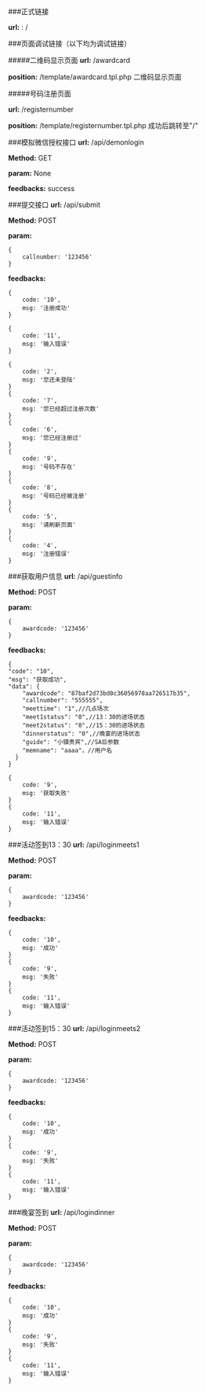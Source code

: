 ###正式链接

**url:** : /

###页面调试链接（以下均为调试链接）

#####二维码显示页面
**url:** /awardcard

**position:** /template/awardcard.tpl.php  二维码显示页面

#####号码注册页面

**url:** /registernumber

**position:** /template/registernumber.tpl.php  成功后跳转至"/"

###模拟微信授权接口
**url:** /api/demonlogin

**Method:** GET

**param:** None

**feedbacks:**
	success

###提交接口
**url:** /api/submit

**Method:** POST

**param:**

	{
		callnumber: '123456'
	}

**feedbacks:**

	{
		code: '10',
		msg: '注册成功'
	}

	{
		code: '11',
		msg: '输入错误'
	}
	
    {
		code: '2',
		msg: '您还未登陆'
	}
	{
		code: '7',
		msg: '您已经超过注册次数'
	}
	{
		code: '6',
		msg: '您已经注册过'
	}
	{
		code: '9',
		msg: '号码不存在'
	}
	{
		code: '8',
		msg: '号码已经被注册'
	}
	{
		code: '5',
		msg: '请刷新页面'
	}
	{
		code: '4',
		msg: '注册错误'
	}
	
	
	
	
###获取用户信息
**url:** /api/guestinfo

**Method:** POST

**param:**

	{
		awardcode: '123456'
	}

**feedbacks:**

    {
    "code": "10",
    "msg": "获取成功",
    "data": {
        "awardcode": "87baf2d73bd0c36056978aa726517b35",
        "callnumber": "555555",
        "meettime": "1",//几点场次
        "meet1status": "0",//13：30的进场状态
        "meet2status": "0",//15：30的进场状态
        "dinnerstatus": "0",//晚宴的进场状态
        "guide": "小镇贵宾",//SA后参数
        "memname": "aaaa"，//用户名
      }
    }
	
	{
		code: '9',
		msg: '获取失败'
	}
	{
		code: '11',
		msg: '输入错误'
	}
	
###活动签到13：30
**url:** /api/loginmeets1

**Method:** POST

**param:**

	{
		awardcode: '123456'
	}

**feedbacks:**

	{
		code: '10',
		msg: '成功'
	}
	{
		code: '9',
		msg: '失败'
	}
	{
		code: '11',
		msg: '输入错误'
	}
	
###活动签到15：30
**url:** /api/loginmeets2

**Method:** POST

**param:**

	{
		awardcode: '123456'
	}

**feedbacks:**

	{
		code: '10',
		msg: '成功'
	}
	{
		code: '9',
		msg: '失败'
	}
	{
		code: '11',
		msg: '输入错误'
	}
	
###晚宴签到
**url:** /api/logindinner

**Method:** POST

**param:**

	{
		awardcode: '123456'
	}

**feedbacks:**

	{
		code: '10',
		msg: '成功'
	}
	{
		code: '9',
		msg: '失败'
	}
	{
		code: '11',
		msg: '输入错误'
	}